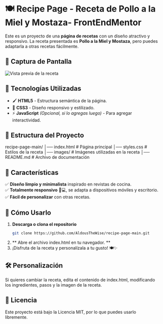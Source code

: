 # 🍽️ Recipe Page - Receta de Pollo a la Miel y Mostaza- FrontEndMentor

Este es un proyecto de una **página de recetas** con un diseño atractivo y responsivo. La receta presentada es **Pollo a la Miel y Mostaza**, pero puedes adaptarla a otras recetas fácilmente.

## 🎨 Captura de Pantalla
![Vista previa de la receta](https://raw.githubusercontent.com/AldousTheWise/recipe-page-main/main/screenshot.png)

## 🚀 Tecnologías Utilizadas

- 🖌️ **HTML5** - Estructura semántica de la página.
- 🎨 **CSS3** - Diseño responsivo y estilizado.
- ⚡ **JavaScript** *(Opcional, si lo agregas luego)* - Para agregar interactividad.

## 📂 Estructura del Proyecto
recipe-page-main/ 
                │── index.html # Página principal 
                │── styles.css # Estilos de la receta 
                │── images/ # Imágenes utilizadas en la receta 
                │── README.md # Archivo de documentación

## 🎯 Características

✅ **Diseño limpio y minimalista** inspirado en revistas de cocina.  
✅ **Totalmente responsivo** 📱💻, se adapta a dispositivos móviles y escritorio.  
✅ **Fácil de personalizar** con otras recetas.  

## 🚀 Cómo Usarlo

1. **Descarga o clona el repositorio**  
   ```sh
   git clone https://github.com/AldousTheWise/recipe-page-main.git
2. ** Abre el archivo index.html en tu navegador. **
3. ¡Disfruta de la receta y personalízala a tu gusto! 🍽️✨

## 🛠️ Personalización
Si quieres cambiar la receta, edita el contenido de index.html, modificando los ingredientes, pasos y la imagen de la receta.

## 📜 Licencia
Este proyecto está bajo la Licencia MIT, por lo que puedes usarlo libremente.
